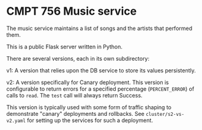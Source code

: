 # CMPT 756 Music service

The music service maintains a list of songs and the artists that performed
them.

This is a public Flask server written in Python.

There are several versions, each in its own subdirectory:

v1: A version that relies upon the DB service to store its
  values persistently.

v2: 
  A version specifically for Canary deployment.
  This version is configurable to return errors for a specified
  percentage (`PERCENT_ERROR`) of calls to `read`. The `test` call
  will always return Success.

  This version is typically used with some form of
  traffic shaping to demonstrate "canary" deployments and
  rollbacks. See `cluster/s2-vs-v2.yaml` for setting
  up the services for such a deployment.
